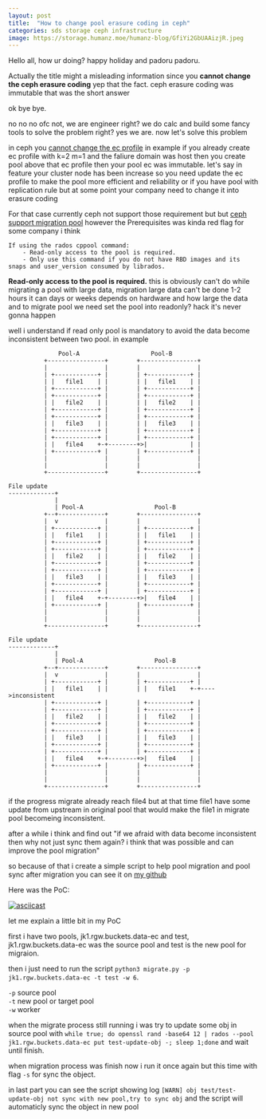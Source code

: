 ```yaml
---
layout: post
title:  "How to change pool erasure coding in ceph"
categories: sds storage ceph infrastructure
image: https://storage.humanz.moe/humanz-blog/GfiYi2GbUAAizjR.jpeg
---
```

Hello all, how ur doing? happy holiday and padoru padoru.

Actually the title might a misleading information since you **cannot change the ceph erasure coding** yep that the fact. ceph erasure coding was immutable that was the short answer

ok bye bye.



no no no ofc not, we are engineer right? we do calc and build some fancy tools to solve the problem right? yes we are. now let's solve this problem

in ceph you [cannot change the ec profile](https://docs.redhat.com/en/documentation/red_hat_ceph_storage/3/html/storage_strategies_guide/erasure_code_pools#erasure_code_profiles) in example if you already create ec profile with k=2 m=1 and the faliure domain was host then you create pool above that ec profile then your pool ec was immutable. let's say in feature your cluster node has been increase so you need update the ec profile to make the pool more efficient and reliability or if you have pool with replication rule but at some point your company need to change it into erasure coding

For that case currently ceph not support those requirement but but [ceph support migration pool](https://docs.redhat.com/en/documentation/red_hat_ceph_storage/6/html/storage_strategies_guide/pools-overview_strategy#migrating-a-pool_strategy) however the Prerequisites was kinda red flag for some company i think

```
If using the rados cppool command:
    - Read-only access to the pool is required.
    - Only use this command if you do not have RBD images and its snaps and user_version consumed by librados.
```
**Read-only access to the pool is required.** this is obviously can't do while migrating a pool with large data, migration large data can't be done 1-2 hours it can days or weeks depends on hardware and how large the data and to migrate pool we need set the pool into readonly? hack it's never gonna happen

well i understand if read only pool is mandatory to avoid the data become inconsistent between two pool. in example
```
              Pool-A                    Pool-B       
          +----------------+        +----------------+
          |                |        |                |
          | +------------+ |        | +------------+ |
          | |   file1    | |        | |   file1    | |
          | +------------+ |        | +------------+ |
          | +------------+ |        | +------------+ |
          | |   file2    | |        | |   file2    | |
          | +------------+ |        | +------------+ |
          | +------------+ |        | +------------+ |
          | |   file3    | |        | |   file3    | |
          | +------------+ |        | +------------+ |
          | +------------+ |        | +------------+ |
          | |   file4    +-+--------+>|            | |
          | +------------+ |        | +------------+ |
          |                |        |                |
          |                |        |                |
          +----------------+        +----------------+

File update                                           
-------------+                                        
             |                                        
             | Pool-A                    Pool-B       
          +--+-------------+        +----------------+
          |  v             |        |                |
          | +------------+ |        | +------------+ |
          | |   file1    | |        | |   file1    | |
          | +------------+ |        | +------------+ |
          | +------------+ |        | +------------+ |
          | |   file2    | |        | |   file2    | |
          | +------------+ |        | +------------+ |
          | +------------+ |        | +------------+ |
          | |   file3    | |        | |   file3    | |
          | +------------+ |        | +------------+ |
          | +------------+ |        | +------------+ |
          | |   file4    +-+--------+>|   file4    | |
          | +------------+ |        | +------------+ |
          |                |        |                |
          |                |        |                |
          +----------------+        +----------------+

File update                                                            
-------------+                                                         
             |                                                         
             | Pool-A                    Pool-B                        
          +--+-------------+        +----------------+                 
          |  v             |        |                |                 
          | +------------+ |        | +------------+ |                 
          | |   file1    | |        | |   file1    +-+---->inconsistent
          | +------------+ |        | +------------+ |                 
          | +------------+ |        | +------------+ |                 
          | |   file2    | |        | |   file2    | |                 
          | +------------+ |        | +------------+ |                 
          | +------------+ |        | +------------+ |                 
          | |   file3    | |        | |   file3    | |                 
          | +------------+ |        | +------------+ |                 
          | +------------+ |        | +------------+ |                 
          | |   file4    +-+--------+>|   file4    | |                 
          | +------------+ |        | +------------+ |                 
          |                |        |                |                 
          |                |        |                |                 
          +----------------+        +----------------+                           
```
if the progress migrate already reach file4 but at that time file1 have some update from upstream in original pool that would make the file1 in migrate pool becomeing inconsistent.



after a while i think and find out "if we afraid with data become inconsistent then why not just sync them again? i think that was possible and can improve the pool migration"

so because of that i create a simple script to help pool migration and pool sync after migration you can see it on [my github](https://github.com/JustHumanz/Ceph-dojo/blob/master/src/migrate/migrate.py)

Here was the PoC:

[![asciicast](https://asciinema.humanz.moe/a/CqM4pu5bc78i8JWoZBs8krDKH.svg)](https://asciinema.humanz.moe/a/CqM4pu5bc78i8JWoZBs8krDKH)

let me explain a little bit in my PoC

first i have two pools, jk1.rgw.buckets.data-ec and test, jk1.rgw.buckets.data-ec was the source pool and test is the new pool for migraion.

then i just need to run the script `python3 migrate.py -p jk1.rgw.buckets.data-ec -t test -w 6`.

`-p` source pool  
`-t` new pool or target pool  
`-w` worker  

when the migrate process still running i was try to update some obj in source pool with `while true; do openssl rand -base64 12 | rados --pool jk1.rgw.buckets.data-ec put test-update-obj -; sleep 1;done` and wait until finish.

when migration process was finish now i run it once again but this time with flag `-s` for sync the object.

in last part you can see the script showing log `[WARN] obj test/test-update-obj not sync with new pool,try to sync obj` and the script will automaticly sync the object in new pool